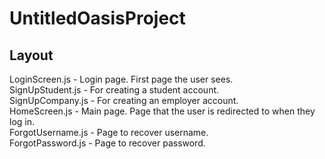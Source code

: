 # UntitledOasisProject

## Layout

LoginScreen.js - Login page. First page the user sees.
<br>
SignUpStudent.js - For creating a student account.
<br>
SignUpCompany.js - For creating an employer account.
<br>
HomeScreen.js - Main page. Page that the user is redirected to when they log in.
<br>
ForgotUsername.js - Page to recover username.
<br>
ForgotPassword.js - Page to recover password.
